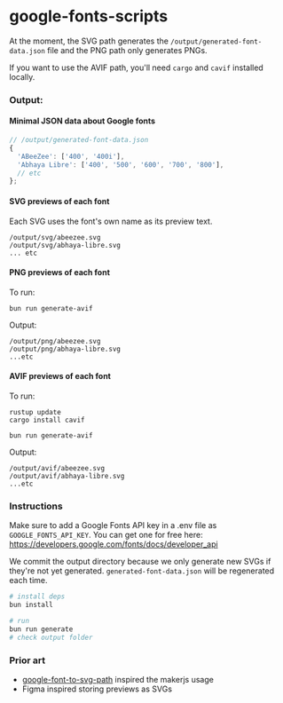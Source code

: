 # google-fonts-scripts

At the moment, the SVG path generates the `/output/generated-font-data.json` file and the PNG path only generates PNGs.

If you want to use the AVIF path, you'll need `cargo` and `cavif` installed locally.

### Output:

#### Minimal JSON data about Google fonts

```ts
// /output/generated-font-data.json
{
  'ABeeZee': ['400', '400i'],
  'Abhaya Libre': ['400', '500', '600', '700', '800'],
  // etc
};
```

#### SVG previews of each font

Each SVG uses the font's own name as its preview text.

```
/output/svg/abeezee.svg
/output/svg/abhaya-libre.svg
... etc
```

#### PNG previews of each font

To run:

```
bun run generate-avif
```

Output:

```
/output/png/abeezee.svg
/output/png/abhaya-libre.svg
...etc
```

#### AVIF previews of each font

To run:

```
rustup update
cargo install cavif

bun run generate-avif
```

Output:

```
/output/avif/abeezee.svg
/output/avif/abhaya-libre.svg
...etc
```

### Instructions

Make sure to add a Google Fonts API key in a .env file as `GOOGLE_FONTS_API_KEY`. You can get one for free here: https://developers.google.com/fonts/docs/developer_api

We commit the output directory because we only generate new SVGs if they're not yet generated. `generated-font-data.json` will be regenerated each time.

```bash
# install deps
bun install

# run
bun run generate
# check output folder
```

### Prior art

- [google-font-to-svg-path](https://github.com/danmarshall/google-font-to-svg-path) inspired the makerjs usage
- Figma inspired storing previews as SVGs
